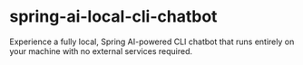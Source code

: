# spring-ai-local-cli-chatbot
Experience a fully local, Spring AI-powered CLI chatbot that runs entirely on your machine with no external services required.
